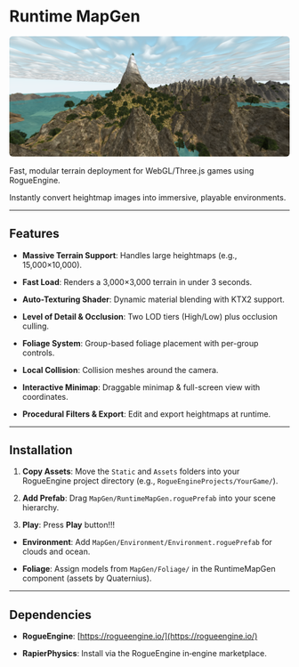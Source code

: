 # Runtime MapGen

<div align="center">
<p align="center">
  <img src="./preview.png" alt="RMG preview" width="1000" style="border-radius: 6px;"/>
</p>

</div>

Fast, modular terrain deployment for WebGL/Three.js games using RogueEngine.

Instantly convert heightmap images into immersive, playable environments.

---

## Features

- **Massive Terrain Support**: Handles large heightmaps (e.g., 15,000×10,000).
  
- **Fast Load**: Renders a 3,000×3,000 terrain in under 3 seconds.
  
- **Auto-Texturing Shader**: Dynamic material blending with KTX2 support.
  
- **Level of Detail & Occlusion**: Two LOD tiers (High/Low) plus occlusion culling.
  
- **Foliage System**: Group-based foliage placement with per-group controls.
  
- **Local Collision**: Collision meshes around the camera.
  
- **Interactive Minimap**: Draggable minimap & full-screen view with coordinates.
  
- **Procedural Filters & Export**: Edit and export heightmaps at runtime.
  

---

## Installation

1. **Copy Assets**: Move the `Static` and `Assets` folders into your RogueEngine project directory (e.g., `RogueEngineProjects/YourGame/`).
  
2. **Add Prefab**: Drag `MapGen/RuntimeMapGen.roguePrefab` into your scene hierarchy.
  
3. **Play**: Press **Play** button!!!
  

- **Environment**: Add `MapGen/Environment/Environment.roguePrefab` for clouds and ocean.
  
- **Foliage**: Assign models from `MapGen/Foliage/` in the RuntimeMapGen component (assets by Quaternius).
  

---

## Dependencies

- **RogueEngine**: [https://rogueengine.io/](https://rogueengine.io/)
  
- **RapierPhysics**: Install via the RogueEngine in‑engine marketplace.
